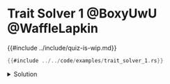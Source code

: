 # Trait Solver 1 @BoxyUwU @WaffleLapkin

{{#include ../include/quiz-is-wip.md}}

```rust
{{#include ../../code/examples/trait_solver_1.rs}}
```

<details>
<summary>Solution</summary>

```
{{#include ../../code/examples/stderr/trait_solver_1.stderr}}
```

The trait implementation is for a higher ranked function pointer (`for<'a> fn`).
But the where clause is different, there the `for<'a>` is parsed as part of the bound, so the bound is on a *not* higher-ranked function pointer.

impl:
```
type: for<'a> fn(&'a u32)
trait: Trait
```

bound:
```
type: fn(&'a u32)
trait: Trait
```

Only higher-ranked function pointers implement the trait, so it fails to compile.

</details>
